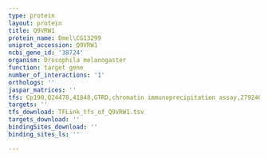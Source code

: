 ```yaml
---
type: protein
layout: protein
title: Q9VRW1
protein_name: Dmel\CG13299
uniprot_accession: Q9VRW1
ncbi_gene_id: '38724'
organism: Drosophila melanogaster
function: target gene
number_of_interactions: '1'
orthologs: ''
jaspar_matrices: ''
tfs: Cp190,Q24478,41848,GTRD,chromatin immunoprecipitation assay,27924024%5Buid%5D,No
targets: ''
tfs_download: TFLink_tfs_of_Q9VRW1.tsv
targets_download: ''
bindingSites_download: ''
binding_sites_ls: ''

---
```

